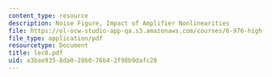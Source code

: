 ```yaml
---
content_type: resource
description: Noise Figure, Impact of Amplifier Nonlinearities
file: https://ol-ocw-studio-app-qa.s3.amazonaws.com/courses/6-976-high-speed-communication-circuits-and-systems-spring-2003/a3bae9358da0286076b42f98b9dafc20_lec8.pdf
file_type: application/pdf
resourcetype: Document
title: lec8.pdf
uid: a3bae935-8da0-2860-76b4-2f98b9dafc20
---
```


